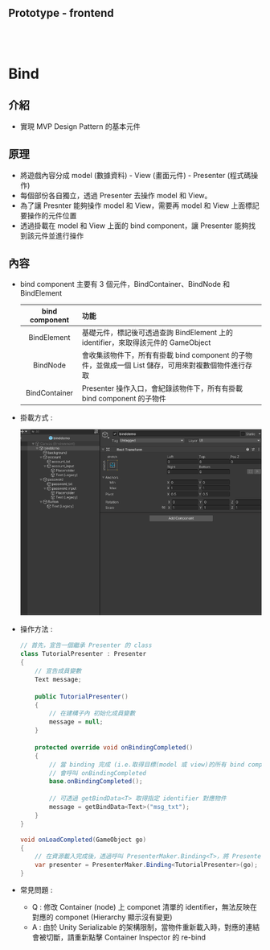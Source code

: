 
## Prototype - frontend

<br><br>

# Bind

## 介紹

- 實現 MVP Design Pattern 的基本元件

## 原理

- 將遊戲內容分成 model (數據資料) - View (畫面元件) - Presenter (程式碼操作)
- 每個部份各自獨立，透過 Presenter 去操作 model 和 View。
- 為了讓 Presnter 能夠操作 model 和 View，需要再 model 和 View 上面標記要操作的元件位置
- 透過掛載在 model 和 View 上面的 bind component，讓 Presenter 能夠找到該元件並進行操作

## 內容

- bind component 主要有 3 個元件，BindContainer、BindNode 和 BindElement

    | bind component | 功能 |
    |:-:|:--|
    |BindElement|基礎元件，標記後可透過查詢 BindElement 上的 identifier，來取得該元件的 GameObject|
    |BindNode|會收集該物件下，所有有掛載 bind component 的子物件，並做成一個 List 儲存，可用來對複數個物件進行存取|
    |BindContainer|Presenter 操作入口，會紀錄該物件下，所有有掛載 bind component 的子物件|

- 掛載方式 :
  
  ![在指定物件上掛載對應的 Component，完成後點擊 Container Inspector 的 re-bind 即可](../../../../../imgs/howtobind.gif)


- 操作方法 :

    ```cs
    // 首先，宣告一個繼承 Presenter 的 class
    class TutorialPresenter : Presenter
    {
        // 宣告成員變數
        Text message;

        public TutorialPresenter()
        {
            // 在建構子內 初始化成員變數
            message = null;
        }

        protected override void onBindingCompleted()
        {
            // 當 binding 完成 (i.e.取得目標(model 或 view)的所有 bind component) 
            // 會呼叫 onBindingCompleted
            base.onBindingCompleted();

            // 可透過 getBindData<T> 取得指定 identifier 對應物件
            message = getBindData<Text>("msg_txt");
        }
    }
    ```

    ```cs
    void onLoadCompleted(GameObject go)
    {
        // 在資源載入完成後，透過呼叫 PresenterMaker.Binding<T>，將 Presenter 和目標資源 bind
        var presenter = PresenterMaker.Binding<TutorialPresenter>(go);
    }
    ```

- 常見問題 :

    - Q : 修改 Container (node) 上 componet 清單的 identifier，無法反映在對應的 componet (Hierarchy 顯示沒有變更)
    - A : 由於 Unity Serializable 的架構限制，當物件重新載入時，對應的連結會被切斷，請重新點擊 Container Inspector 的 re-bind
